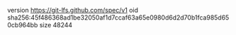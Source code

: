 version https://git-lfs.github.com/spec/v1
oid sha256:45f486368ad1be32050af1d7ccaf63a65e0980d6d2d70b1fca985d650cb964bb
size 48244
